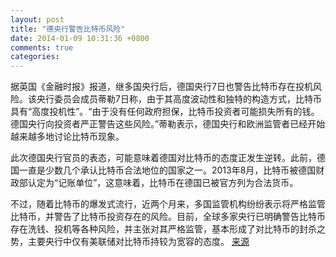 ```yaml
---
layout: post
title: "德央行警告比特币风险"
date: 2014-01-09 10:31:36 +0800
comments: true
categories: 
---
```

据英国《金融时报》报道，继多国央行后，德国央行7日也警告比特币存在投机风险。该央行委员会成员蒂勒7日称，由于其高度波动性和独特的构造方式，比特币具有“高度投机性”。“由于没有任何政府担保，比特币投资者可能损失所有的钱。德国央行向投资者严正警告这些风险。”蒂勒表示，德国央行和欧洲监管者已经开始越来越多地讨论比特币现象。

此次德国央行官员的表态，可能意味着德国对比特币的态度正发生逆转。此前，德国一直是少数几个承认比特币合法地位的国家之一。2013年8月，比特币被德国财政部认定为“记账单位”，这意味着，比特币在德国已被官方列为合法货币。

不过，随着比特币的爆发式流行，近两个月来，多国监管机构纷纷表示将严格监管比特币，并警告了比特币投资存在的风险。目前，全球多家央行已明确警告比特币存在洗钱、投机等各种风险，并主张对其严格监管，基本形成了对比特币的封杀之势，主要央行中仅有美联储对比特币持较为宽容的态度。
[来源](http://stock.sohu.com/20140109/n393188670.shtml)